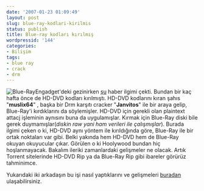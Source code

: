 ```yaml
---
date: '2007-01-23 01:09:49'
layout: post
slug: blue-ray-kodlari-kirilmis
status: publish
title: Blue-ray kodları kırılmış
wordpressid: '144'
categories:
- Bilişim
tags:
- blue ray
- crack
- drm
---
```


![Blue-Ray](http://blog.arsln.org/wp-content/uploads/2007/01/blu-ray-cracked.jpg)Engadget'deki gezinirken [şu](http://www.engadget.com/2007/01/20/blu-ray-cracked-too/) haber ilgimi çekti. Bundan bir kaç hafta önce de HD-DVD kodları kırılmıştı. HD-DVD kodlarını kıran şahıs "**muslix64**" , başka bir Drm karşıtı cracker "**Janvitos**" ile bir araya gelip, Blue-Ray'i kırdıklarını da söylemişler. HD-DVD için gerekli olan plaintext attacj işleminin aynısını buna da uygulamışlar. Kırmak için Blue-Ray diski bile gerek duymamışlar(_diskin raw yani ham verileri ile çalışmışlar_). Burada ilgimi çeken o ki, HD-DVD aynı yöntem ile kırıldığında göre, Blue-Ray ile bir ortak noktaları var gibi. Belki yakında hem HD-DVD hem de Blue-Ray okuyan okuyucular çıkar. Görülen o ki Hoolywood bundan hiç hoşlanmayacak. Bakalım ileriki zamanlardaki gelişmeler ne olacak. Artık Torrent sitelerinde HD-DVD Rip ya da Blue-Ray Rip gibi ibareler görürüz tahminimce. 

Yukarıdaki iki arkadaşın bu işi nasıl yaptıklarını ve gelişmeleri [buradan](http://forum.doom9.org/showthread.php?t=120869) ulaşabilirsiniz.
